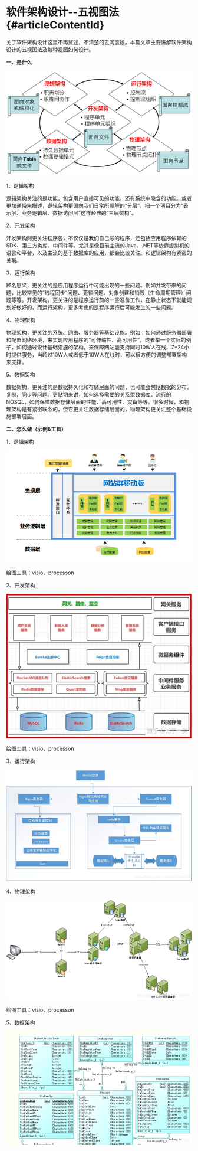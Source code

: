 # 软件架构设计--五视图法 {#articleContentId}

关于软件架构设计这里不再赘述，不清楚的去问度娘。本篇文章主要讲解软件架构设计的五视图法及每种视图如何设计。

**一、是什么**

![](/assets/import.png)

1、逻辑架构

逻辑架构关注的是功能，包含用户直接可见的功能，还有系统中隐含的功能。或者更加通俗来描述，逻辑架构更偏向我们日常所理解的“分层”，把一个项目分为“表示层、业务逻辑层、数据访问层”这样经典的“三层架构”。

2、开发架构

开发架构则更关注程序包，不仅仅是我们自己写的程序，还包括应用程序依赖的SDK、第三方类库、中间件等。尤其是像目前主流的Java、.NET等依靠虚拟机的语言和平台，以及主流的基于数据库的应用，都会比较关注。和逻辑架构有紧密的关联。

3、运行架构

顾名思义，更关注的是应用程序运行中可能出现的一些问题。例如并发带来的问题，比较常见的“线程同步”问题、死锁问题、对象创建和销毁（生命周期管理）问题等等。开发架构，更关注的是程序运行前的一些准备工作，在静止状态下就能规划好做好的，而运行架构，更多考虑的是程序运行后可能发生的一些问题。

4、物理架构

物理架构，更关注的系统、网络、服务器等基础设施。例如：如何通过服务器部署和配置网络环境，来实现应用程序的“可伸缩性、高可用性”。或者举一个实际的例子，如何通过设计基础设施的架构，来保障网站能支持同时10W人在线、7\*24小时提供服务，当超过10W人或者低于10W人在线时，可以很方便的调整部署架构来支撑。

5、数据架构

数据架构，更关注的是数据持久化和存储层面的问题，也可能会包括数据的分布、复制、同步等问题。更贴切来讲，如何选择需要的关系型数据库、流行的NOSQL，如何保障数据存储层面的性能、高可用性、灾备等等。很多时候，和物理架构是有紧密联系的，但它更关注数据存储层面的，物理架构更关注整个基础设施部署层面。

**二、怎么做（示例&工具）**

1、逻辑架构

![](/assets/import1.png)

绘图工具：visio、processon

2、开发架构

![](/assets/import2.png)

绘图工具：visio、processon

3、运行架构

![](/assets/import3.png)

4、物理架构

![](/assets/import4.png)

绘图工具：visio、processon

5、数据架构

![](/assets/import5.png)

